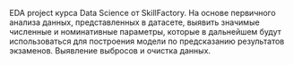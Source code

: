 EDA project курса Data Science от SkillFactory. 
На основе первичного анализа данных, представленных в датасете, выявить значимые численные и номинативные параметры, которые в дальнейшем будут использоваться для построения модели по предсказанию результатов экзаменов. Выявление выбросов и очистка данных.
